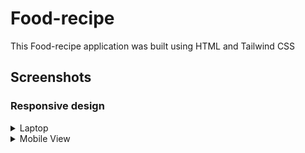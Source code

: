 # Food-recipe
This Food-recipe application was built using HTML and Tailwind CSS

## Screenshots

<h3> Responsive design</h3>
<details>
 <summary> Laptop </summary>
<img width="960" alt="image" src="https://user-images.githubusercontent.com/81313711/213664085-de595d19-f51d-4748-8de6-de99ee2f087c.png">
</details>

<details>
<summary>Mobile View</summary>
<img width="219" alt="image" src="https://user-images.githubusercontent.com/81313711/213665061-dc4ec243-f913-4370-9728-77c5bd472c38.png">

<img width="219" alt="image" src="https://user-images.githubusercontent.com/81313711/213665142-f2f95e8a-d49d-4dd0-9ce3-077a7f38a854.png">
 
<!-- <img width="219" alt="image" src="https://github.com/Prasad-mutnale/Food-recipe/assets/81313711/65220b44-c1bf-4f5e-bec0-4aa7ac7a0f68">
<!--  ![image](https://github.com/Prasad-mutnale/Food-recipe/assets/81313711/65220b44-c1bf-4f5e-bec0-4aa7ac7a0f68) --> -->


</details>




